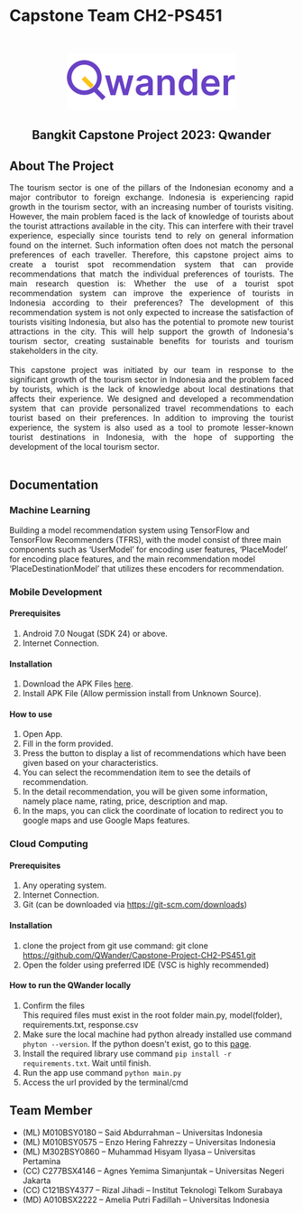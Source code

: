 # Capstone Team CH2-PS451

<br/>
<p align="center">
  <a href="https://github.com/ameliaputrif/Capstone-Project-CH2-PS451">
    <img src="MD/design/logo_text_tranparant.png" alt="Logo" width="300">
  </a>
<h2 align="center">Bangkit Capstone Project 2023: Qwander</h2>

## About The Project
<div style="text-align: justify">The tourism sector is one of the pillars of the Indonesian economy and a major contributor to foreign exchange. Indonesia is experiencing rapid growth in the tourism sector, with an increasing number of tourists visiting. However, the main problem faced is the lack of knowledge of tourists about the tourist attractions available in the city. This can interfere with their travel experience, especially since tourists tend to rely on general information found on the internet. Such information often does not match the personal preferences of each traveller. Therefore, this capstone project aims to create a tourist spot recommendation system that can provide recommendations that match the individual preferences of tourists. The main research question is: Whether the use of a tourist spot recommendation system can improve the experience of tourists in Indonesia according to their preferences? The development of this recommendation system is not only expected to increase the satisfaction of tourists visiting Indonesia, but also has the potential to promote new tourist attractions in the city. This will help support the growth of Indonesia's tourism sector, creating sustainable benefits for tourists and tourism stakeholders in the city.<br/><br/>
This capstone project was initiated by our team in response to the significant growth of the tourism sector in Indonesia and the problem faced by tourists, which is the lack of knowledge about local destinations that affects their experience. We designed and developed a recommendation system that can provide personalized travel recommendations to each tourist based on their preferences. In addition to improving the tourist experience, the system is also used as a tool to promote lesser-known tourist destinations in Indonesia, with the hope of supporting the development of the local tourism sector.
</div>
<br/>

## Documentation

### Machine Learning
Building a model recommendation system using TensorFlow and TensorFlow Recommenders (TFRS), with the model consist of three main components such as ‘UserModel’ for encoding user features, ‘PlaceModel’ for encoding place features, and the main recommendation model ‘PlaceDestinationModel’ that utilizes these encoders for recommendation.

### Mobile Development
#### Prerequisites
1. Android 7.0 Nougat (SDK 24) or above.
2. Internet Connection.
#### Installation
1. Download the APK Files <a href="https://drive.google.com/file/d/11KkgxBu0cIUw2D4k97_FP1R9so-KVKx1/view?usp=sharing" target="_blank">here</a>.
2. Install APK File (Allow permission install from Unknown Source).
#### How to use
1. Open App.
2. Fill in the form provided.
3. Press the button to display a list of recommendations which have been given based on your characteristics.
4. You can select the recommendation item to see the details of recommendation.
5. In the detail recommendation, you will be given some information, namely place name, rating, price, description and map.
6. In the maps, you can click the coordinate of location to redirect you to google maps and use Google Maps features.

### Cloud Computing
#### Prerequisites
1. Any operating system.
2. Internet Connection.
3. Git (can be downloaded via https://git-scm.com/downloads)
#### Installation
1. clone the project from git
use command: git clone https://github.com/QWander/Capstone-Project-CH2-PS451.git
2. Open the folder using preferred IDE (VSC is highly recommended)

#### How to run the QWander locally
1. Confirm the files
<br />This required files must exist in the root folder
main.py, model(folder), requirements.txt, response.csv
2. Make sure the local machine had python already installed use command ``` phyton --version ```. If the python doesn't exist, go to this  <a href="https://www.python.org/" target="_blank">page</a>.
4. Install the required library use command   ``` pip install -r requirements.txt ```. Wait until finish.
5. Run the app use command ``` python main.py ``` 
7. Access the url provided by the terminal/cmd



## Team Member
* (ML) M010BSY0180 – Said Abdurrahman – Universitas Indonesia
* (ML) M010BSY0575 – Enzo Hering Fahrezzy – Universitas Indonesia
* (ML) M302BSY0860 – Muhammad Hisyam Ilyasa – Universitas Pertamina
* (CC)  C277BSX4146 – Agnes Yemima Simanjuntak – Universitas Negeri Jakarta
* (CC)  C121BSY4377 – Rizal Jihadi – Institut Teknologi Telkom Surabaya
* (MD) A010BSX2222 – Amelia Putri Fadillah – Universitas Indonesia
